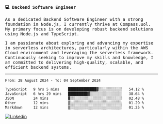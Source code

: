 
<samp>
  
#### 💻 Backend Software Engineer

As a dedicated Backend Software Engineer with a strong foundation in Node.js, I currently thrive at Compass.uol. My primary focus is on developing robust backend solutions using Node.js and TypeScript.

I am passionate about exploring and advancing my expertise in serverless architectures, particularly within the AWS Cloud environment and leveraging the serverless framework. Continuously seeking to improve my skills and knowledge, I am committed to delivering high-quality, scalable, and efficient backend systems.

---

<!--START_SECTION:waka-->

```txt
From: 28 August 2024 - To: 04 September 2024

TypeScript   9 hrs 5 mins    █████████████▓░░░░░░░░░░░   54.12 %
JavaScript   6 hrs 29 mins   █████████▓░░░░░░░░░░░░░░░   38.64 %
JSON         24 mins         ▓░░░░░░░░░░░░░░░░░░░░░░░░   02.48 %
Other        12 mins         ▒░░░░░░░░░░░░░░░░░░░░░░░░   01.29 %
Markdown     12 mins         ▒░░░░░░░░░░░░░░░░░░░░░░░░   01.25 %
```

<!--END_SECTION:waka-->
  
</samp>

[![Linkedin](https://img.shields.io/badge/-Mateus%20Garcia-c080ff?style=flat-square&logo=Linkedin&logoColor=white&link=https://www.linkedin.com/in/mpgxc)](https://www.linkedin.com/in/mateusogarcia) 
